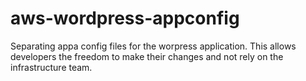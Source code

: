 # aws-wordpress-appconfig
Separating appa config files for the worpress application. This allows developers the freedom to make their changes and not rely on the infrastructure team.
